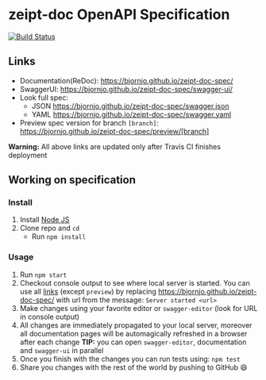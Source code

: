 # zeipt-doc OpenAPI Specification

[![Build Status](https://travis-ci.org/bjornjo/zeipt-doc-spec.svg?branch=master)](https://travis-ci.org/bjornjo/zeipt-doc-spec)

## Links

- Documentation(ReDoc): https://bjornjo.github.io/zeipt-doc-spec/
- SwaggerUI: https://bjornjo.github.io/zeipt-doc-spec/swagger-ui/
- Look full spec:
  - JSON https://bjornjo.github.io/zeipt-doc-spec/swagger.json
  - YAML https://bjornjo.github.io/zeipt-doc-spec/swagger.yaml
- Preview spec version for branch `[branch]`: https://bjornjo.github.io/zeipt-doc-spec/preview/[branch]

**Warning:** All above links are updated only after Travis CI finishes deployment

## Working on specification

### Install

1. Install [Node JS](https://nodejs.org/)
2. Clone repo and `cd`
   - Run `npm install`

### Usage

1. Run `npm start`
2. Checkout console output to see where local server is started. You can use all [links](#links) (except `preview`) by replacing https://bjornjo.github.io/zeipt-doc-spec/ with url from the message: `Server started <url>`
3. Make changes using your favorite editor or `swagger-editor` (look for URL in console output)
4. All changes are immediately propagated to your local server, moreover all documentation pages will be automagically refreshed in a browser after each change
   **TIP:** you can open `swagger-editor`, documentation and `swagger-ui` in parallel
5. Once you finish with the changes you can run tests using: `npm test`
6. Share you changes with the rest of the world by pushing to GitHub :smile:
